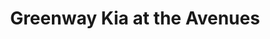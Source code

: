 ---
title: "Greenway Kia at the Avenues"
url: /jacksonville/greenway-kia-at-the-avenues/
shop: car
---